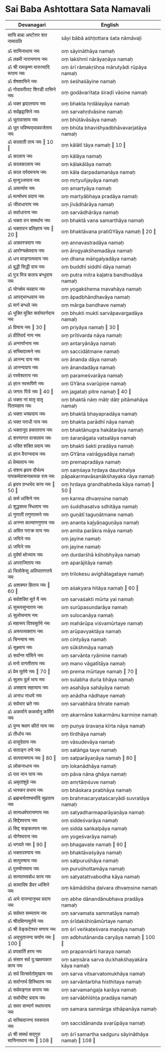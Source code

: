 # Sai Baba Ashtottara Sata Namavali

| Devanagari | English |
| ------ | ------ |
|  |  |
| सायि बाबा अष्टोत्तर शत नामावलि   | sāyi bābā aśhṭottara śata nāmāvaḻi   |
|  |  |
| ॐ सायिनाथाय नमः   | oṃ sāyināthāya namaḥ   |
| ॐ लक्ष्मी नारायणाय नमः   | oṃ lakśhmī nārāyaṇāya namaḥ   |
| ॐ श्री रामकृष्ण मारुत्यादि रूपाय नमः   | oṃ śrī rāmakṛśhṇa mārutyādi rūpāya namaḥ   |
| ॐ शेषशायिने नमः   | oṃ śeśhaśāyine namaḥ   |
| ॐ गोदावरीतट शिरडी वासिने नमः   | oṃ godāvarītaṭa śiraḍī vāsine namaḥ   |
| ॐ भक्त हृदालयाय नमः   | oṃ bhakta hṛdālayāya namaḥ   |
| ॐ सर्वहृद्वासिने नमः   | oṃ sarvahṛdvāsine namaḥ   |
| ॐ भूतावासाय नमः   | oṃ bhūtāvāsāya namaḥ   |
| ॐ भूत भविष्यद्भाववर्जताय नमः   | oṃ bhūta bhaviśhyadbhāvavarjatāya namaḥ   |
| ॐ कालाती ताय नमः ‖ 10 ‖   | oṃ kālātī tāya namaḥ ‖ 10 ‖   |
| ॐ कालाय नमः   | oṃ kālāya namaḥ   |
| ॐ कालकालाय नमः   | oṃ kālakālāya namaḥ   |
| ॐ काल दर्पदमनाय नमः   | oṃ kāla darpadamanāya namaḥ   |
| ॐ मृत्युञ्जयाय नमः   | oṃ mṛtyuñjayāya namaḥ   |
| ॐ अमर्त्याय नमः   | oṃ amartyāya namaḥ   |
| ॐ मर्त्याभय प्रदाय नमः   | oṃ martyābhaya pradāya namaḥ   |
| ॐ जीवाधाराय नमः   | oṃ jīvādhārāya namaḥ   |
| ॐ सर्वाधाराय नमः   | oṃ sarvādhārāya namaḥ   |
| ॐ भक्ता वन समर्थाय नमः   | oṃ bhaktā vana samarthāya namaḥ   |
| ॐ भक्तावन प्रतिज्ञाय नमः ‖ 20 ‖   | oṃ bhaktāvana pratiGYāya namaḥ ‖ 20 ‖   |
| ॐ अन्नवस्त्रदाय नमः   | oṃ annavastradāya namaḥ   |
| ॐ आरोग्यक्षेमदाय नमः   | oṃ ārogyakśhemadāya namaḥ   |
| ॐ धन माङ्गल्यदाय नमः   | oṃ dhana māṅgalyadāya namaḥ   |
| ॐ बुद्धी सिद्धी दाय नमः   | oṃ buddhī siddhī dāya namaḥ   |
| ॐ पुत्र मित्र कलत्र बन्धुदाय नमः   | oṃ putra mitra kaḻatra bandhudāya namaḥ   |
| ॐ योगक्षेम मवहाय नमः   | oṃ yogakśhema mavahāya namaḥ   |
| ॐ आपद्भान्धवाय नमः   | oṃ āpadbhāndhavāya namaḥ   |
| ॐ मार्ग बन्धवे नमः   | oṃ mārga bandhave namaḥ   |
| ॐ भुक्ति मुक्ति सर्वापवर्गदाय नमः   | oṃ bhukti mukti sarvāpavargadāya namaḥ   |
| ॐ प्रियाय नमः ‖ 30 ‖   | oṃ priyāya namaḥ ‖ 30 ‖   |
| ॐ प्रीतिवर्द नाय नमः   | oṃ prītivarda nāya namaḥ   |
| ॐ अन्तर्यानाय नमः   | oṃ antaryānāya namaḥ   |
| ॐ सच्चिदात्मने नमः   | oṃ saccidātmane namaḥ   |
| ॐ आनन्द दाय नमः   | oṃ ānanda dāya namaḥ   |
| ॐ आनन्ददाय नमः   | oṃ ānandadāya namaḥ   |
| ॐ परमेश्वराय नमः   | oṃ parameśvarāya namaḥ   |
| ॐ ज्ञान स्वरूपिणे नमः   | oṃ GYāna svarūpiṇe namaḥ   |
| ॐ जगतः पित्रे नमः ‖ 40 ‖   | oṃ jagataḥ pitre namaḥ ‖ 40 ‖   |
| ॐ भक्ता नां मातृ दातृ पितामहाय नमः   | oṃ bhaktā nāṃ mātṛ dātṛ pitāmahāya namaḥ   |
| ॐ भक्ता भयप्रदाय नमः   | oṃ bhaktā bhayapradāya namaḥ   |
| ॐ भक्त पराधी नाय नमः   | oṃ bhakta parādhī nāya namaḥ   |
| ॐ भक्तानुग्र हकातराय नमः   | oṃ bhaktānugra hakātarāya namaḥ   |
| ॐ शरणागत वत्सलाय नमः   | oṃ śaraṇāgata vatsalāya namaḥ   |
| ॐ भक्ति शक्ति प्रदाय नमः   | oṃ bhakti śakti pradāya namaḥ   |
| ॐ ज्ञान वैराग्यदाय नमः   | oṃ GYāna vairāgyadāya namaḥ   |
| ॐ प्रेमप्रदाय नमः   | oṃ premapradāya namaḥ   |
| ॐ संशय हृदय दौर्भल्य पापकर्मवासनाक्षयक राय नमः   | oṃ saṃśaya hṛdaya daurbhalya pāpakarmavāsanākśhayaka rāya namaḥ   |
| ॐ हृदय ग्रन्धभेद काय नमः ‖ 50 ‖   | oṃ hṛdaya grandhabheda kāya namaḥ ‖ 50 ‖   |
| ॐ कर्म ध्वंसिने नमः   | oṃ karma dhvaṃsine namaḥ   |
| ॐ शुद्धसत्व स्धिताय नमः   | oṃ śuddhasatva sdhitāya namaḥ   |
| ॐ गुणाती तगुणात्मने नमः   | oṃ guṇātī taguṇātmane namaḥ   |
| ॐ अनन्त कल्याणगुणाय नमः   | oṃ ananta kaḻyāṇaguṇāya namaḥ   |
| ॐ अमित पराक्र माय नमः   | oṃ amita parākra māya namaḥ   |
| ॐ जयिने नमः   | oṃ jayine namaḥ   |
| ॐ जयिने नमः   | oṃ jayine namaḥ   |
| ॐ दुर्दर्षा क्षोभ्याय नमः   | oṃ durdarśhā kśhobhyāya namaḥ   |
| ॐ अपराजिताय नमः   | oṃ aparājitāya namaḥ   |
| ॐ त्रिलोकेसु अविघातगतये नमः   | oṃ trilokesu avighātagataye namaḥ   |
| ॐ अशक्यर हिताय नमः ‖ 60 ‖   | oṃ aśakyara hitāya namaḥ ‖ 60 ‖   |
| ॐ सर्वशक्ति मूर्त यै नमः   | oṃ sarvaśakti mūrta yai namaḥ   |
| ॐ सुरूपसुन्दराय नमः   | oṃ surūpasundarāya namaḥ   |
| ॐ सुलोचनाय नमः   | oṃ sulocanāya namaḥ   |
| ॐ महारूप विश्वमूर्तये नमः   | oṃ mahārūpa viśvamūrtaye namaḥ   |
| ॐ अरूपव्यक्ताय नमः   | oṃ arūpavyaktāya namaḥ   |
| ॐ चिन्त्याय नमः   | oṃ cintyāya namaḥ   |
| ॐ सूक्ष्माय नमः   | oṃ sūkśhmāya namaḥ   |
| ॐ सर्वान्त र्यामिने नमः   | oṃ sarvānta ryāmine namaḥ   |
| ॐ मनो वागतीताय नमः   | oṃ mano vāgatītāya namaḥ   |
| ॐ प्रेम मूर्तये नमः ‖ 70 ‖   | oṃ prema mūrtaye namaḥ ‖ 70 ‖   |
| ॐ सुलभ दुर्ल भाय नमः   | oṃ sulabha durla bhāya namaḥ   |
| ॐ असहाय सहायाय नमः   | oṃ asahāya sahāyāya namaḥ   |
| ॐ अनाध नाधये नमः   | oṃ anādha nādhaye namaḥ   |
| ॐ सर्वभार भ्रते नमः   | oṃ sarvabhāra bhrate namaḥ   |
| ॐ अकर्माने ककर्मानु कर्मिणे नमः   | oṃ akarmāne kakarmānu karmiṇe namaḥ   |
| ॐ पुण्य श्रवण कीर्त नाय नमः   | oṃ puṇya śravaṇa kīrta nāya namaḥ   |
| ॐ तीर्धाय नमः   | oṃ tīrdhāya namaḥ   |
| ॐ वासुदेवाय नमः   | oṃ vāsudevāya namaḥ   |
| ॐ सताङ्ग तये नमः   | oṃ satāṅga taye namaḥ   |
| ॐ सत्परायणाय नमः ‖ 80 ‖   | oṃ satparāyaṇāya namaḥ ‖ 80 ‖   |
| ॐ लोकनाधाय नमः   | oṃ lokanādhāya namaḥ   |
| ॐ पाव नान घाय नमः   | oṃ pāva nāna ghāya namaḥ   |
| ॐ अमृतांशुवे नमः   | oṃ amṛtāṃśuve namaḥ   |
| ॐ भास्कर प्रभाय नमः   | oṃ bhāskara prabhāya namaḥ   |
| ॐ ब्रह्मचर्यतश्चर्यादि सुव्रताय नमः   | oṃ brahmacaryataścaryādi suvratāya namaḥ   |
| ॐ सत्यधर्मपरायणाय नमः   | oṃ satyadharmaparāyaṇāya namaḥ   |
| ॐ सिद्देश्वराय नमः   | oṃ siddeśvarāya namaḥ   |
| ॐ सिद्द सङ्कल्पाय नमः   | oṃ sidda saṅkalpāya namaḥ   |
| ॐ योगेश्वराय नमः   | oṃ yogeśvarāya namaḥ   |
| ॐ भगवते नमः ‖ 90 ‖   | oṃ bhagavate namaḥ ‖ 90 ‖   |
| ॐ भक्तावश्याय नमः   | oṃ bhaktāvaśyāya namaḥ   |
| ॐ सत्पुरुषाय नमः   | oṃ satpuruśhāya namaḥ   |
| ॐ पुरुषोत्तमाय नमः   | oṃ puruśhottamāya namaḥ   |
| ॐ सत्यतत्त्वबोध काय नमः   | oṃ satyatattvabodha kāya namaḥ   |
| ॐ कामादिष डैवर ध्वंसिने नमः   | oṃ kāmādiśha ḍaivara dhvaṃsine namaḥ   |
| ॐ अभे दानन्दानुभव प्रदाय नमः   | oṃ abhe dānandānubhava pradāya namaḥ   |
| ॐ सर्वमत सम्मताय नमः   | oṃ sarvamata sammatāya namaḥ   |
| ॐ श्रीदक्षिणामूर्तये नमः   | oṃ śrīdakśhiṇāmūrtaye namaḥ   |
| ॐ श्री वेङ्कटेश्वर मणाय नमः   | oṃ śrī veṅkaṭeśvara maṇāya namaḥ   |
| ॐ अद्भुतानन्द चर्याय नमः ‖ 100 ‖   | oṃ adbhutānanda caryāya namaḥ ‖ 100 ‖   |
| ॐ प्रपन्नार्ति हरय नमः   | oṃ prapannārti haraya namaḥ   |
| ॐ संसार सर्व दु:खक्षयकार काय नमः   | oṃ saṃsāra sarva du:khakśhayakāra kāya namaḥ   |
| ॐ सर्व वित्सर्वतोमुखाय नमः   | oṃ sarva vitsarvatomukhāya namaḥ   |
| ॐ सर्वान्तर्भ हिस्थितय नमः   | oṃ sarvāntarbha histhitaya namaḥ   |
| ॐ सर्वमङ्गल कराय नमः   | oṃ sarvamaṅgaḻa karāya namaḥ   |
| ॐ सर्वाभीष्ट प्रदाय नमः   | oṃ sarvābhīśhṭa pradāya namaḥ   |
| ॐ समर सन्मार्ग स्थापनाय नमः   | oṃ samara sanmārga sthāpanāya namaḥ   |
| ॐ सच्चिदानन्द स्वरूपाय नमः   | oṃ saccidānanda svarūpāya namaḥ   |
| ॐ श्री समर्थ सद्गुरु सायिनाथाय नमः ‖ 108 ‖   | oṃ śrī samartha sadguru sāyināthāya namaḥ ‖ 108 ‖   |
|  |  |
